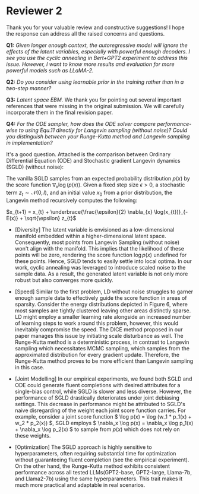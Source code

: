 # Reviewer 2
Thank you for your valuable review and constructive suggestions!  I hope the response can address all the raised concerns and questions.

**Q1:** *Given longer enough context, the autoregressive model will ignore the effects of the latent variables, especially with powerful enough decoders. I see you use the cyclic annealing in Bert+GPT2 experiment to address this issue. However, I want to know more results and evaluation for more powerful models such as LLaMA-2.*

**Q2:** *Do you consider using learnable prior in the training rather than in a two-step manner?*

**Q3:** *Latent space EBM.*
We thank you for pointing out several important references that were missing in the original submission. We will carefully incorporate them in the final revision paper.

**Q4:** *For the ODE sampler, how does the ODE solver compare performance-wise to using Equ.11 directly for Langevin sampling (without noise)? Could you distinguish between your Runge-Kutta method and Langevin sampling in implementation?*

It's a good question. Attached is the comparison between Ordinary Differential Equation (ODE) and Stochastic gradient Langevin dynamics (SGLD) (without noise): 

The vanilla SGLD samples from an expected probability distribution $p(x)$ by the score function $\nabla_{x} \log(p(x))$. Given a fixed step size $\epsilon > 0$, a stochastic term $z_{t} \sim \mathcal{N}(0, I)$, and an initial value $x_0$ from a prior distribution, the Langevin method recursively computes the following:

$x_{t+1} = x_{t} + \underbrace{\frac{\epsilon}{2} \nabla_{x} \log(x_{t})}_{-E(x)} + \sqrt{\epsilon} z_{t}$

- [Diversity] The latent variable is envisioned as a low-dimensional manifold embedded within a higher-dimensional latent space. Consequently, most points from Langevin Sampling (without noise) won't align with the manifold. This implies that the likelihood of these points will be zero, rendering the score function $\log p(x)$ undefined for these points. Hence, SGLD tends to easily settle into local optima. In our work, cyclic annealing was leveraged to introduce scaled noise to the sample data. As a result, the generated latent variable is not only more robust but also converges more quickly.

- [Speed] Similar to the first problem, LD without noise struggles to garner enough sample data to effectively guide the score function in areas of sparsity. Consider the energy distributions depicted in Figure 6, where most samples are tightly clustered leaving other areas distinctly sparse. LD might employ a smaller learning rate alongside an increased number of learning steps to work around this problem, however, this would inevitably compromise the speed. The DICE method proposed in our paper manages this issue by initiating scale disturbance as well. The Runge-Kutta method is a deterministic process, in contrast to Langevin sampling which necessitates MCMC sampling, which samples from the approximated distribution for every gradient update. Therefore, the Runge-Kutta method proves to be more efficient than Langevin sampling in this case.

- [Joint Modelling] In our empirical experiments, we found both SGLD and ODE could generate fluent completions with desired attributes for a single-bias control, while SGLD is slower and less diverse. However, the performance of SGLD drastically deteriorates under joint debiasing settings. This decrease in performance might be attributed to SGLD's naive disregarding of the weight each joint score function carries. For example, consider a joint score function $ \log p(x) = \log (w_1 * p_1(x) + w_2 * p_2(x)) $, SGLD employs $ \nabla_x \log p(x) = \nabla_x \log p_1(x) + \nabla_x \log p_2(x) $ to sample from $p(x)$ which does not rely on these weights. 

- [Optimization] The SGLD approach is highly sensitive to hyperparameters, often requiring substantial time for optimization without guaranteeing fluent completion (see the empirical experiment). On the other hand, the Runge-Kutta method exhibits consistent performance across all tested LLMs(GPT2-base, GPT2-large, Llama-7b, and Llama2-7b) using the same hyperparameters. This trait makes it much more practical and adaptable in real scenarios.

